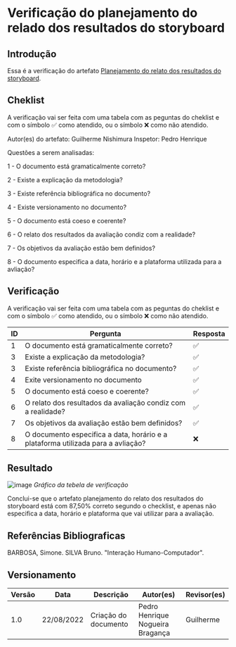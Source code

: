 # Verificação do planejamento do relado dos resultados do storyboard
## Introdução
  Essa é a verificação do artefato [Planejamento do relato dos resultados do storyboard](https://github.com/Interacao-Humano-Computador/2022.1-CIEE/blob/main/docs/design_avaliacao_desenvolvimento/nivel_1/Planejamento_Relato_Storyboard.md).
  
## Cheklist 

A verificação vai ser feita com uma tabela com as peguntas do cheklist e com o símbolo ✅ como atendido, ou o símbolo ❌ como não atendido.

Autor(es) do artefato: Guilherme Nishimura
Inspetor: Pedro Henrique

Questões a serem analisadas:

   1 - O documento está gramaticalmente correto?
   
   2 - Existe a explicação da metodologia?
   
   3 - Existe referência bibliográfica no documento?
   
   4 - Existe versionamento no documento?

   5 - O documento está coeso e coerente?
   
   6 - O relato dos resultados da avaliação condiz com a realidade?
    
   7 - Os objetivos da avaliação estão bem definidos?
   
   8 - O documento especifica a data, horário e a plataforma utilizada para a avliação?
   
## Verificação
A verificação vai ser feita com uma tabela com as peguntas do cheklist e com o símbolo ✅ como atendido, ou o símbolo ❌ como não atendido.

| ID      |  Pergunta         | Resposta  |
|---------|-------------------|-----------|
| 1       | O documento está gramaticalmente correto? | ✅ |
| 3       | Existe a explicação da metodologia? | ✅ |
| 3       | Existe referência bibliográfica no documento? | ✅ |
| 4       | Exite versionamento no documento | ✅ |
| 5       | O documento está coeso e coerente? | ✅ |
| 6       | O relato dos resultados da avaliação condiz com a realidade? | ✅ |
| 7       | Os objetivos da avaliação estão bem definidos? | ✅ |
| 8       | O documento especifica a data, horário e a plataforma utilizada para a avliação? | ❌ |



## Resultado
  ![image](https://user-images.githubusercontent.com/57445188/186032107-7eefaed1-5ba3-4159-b10d-66a81e6ca214.png)
  *Gráfico da tebela de verificação*
  
  Conclui-se que o artefato planejamento do relato dos resultados do storyboard está com 87,50% correto segundo o checklist, e apenas não especifica a data, horário e plataforma que vai utilizar para a avaliação.

## Referências Bibliograficas
BARBOSA, Simone. SILVA Bruno. "Interação Humano-Computador".

## Versionamento

| Versão       | Data | Descrição                                  | Autor(es)      | Revisor(es)  |
| ---------- | ------ | ------------------------------------------ | -------------- | ------------ |
| 1.0 | 22/08/2022    | Criação do documento                       | Pedro Henrique Nogueira Bragança  | Guilherme |
